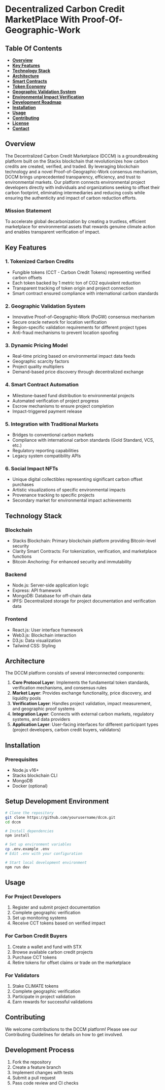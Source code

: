 # Decentralized Carbon Credit MarketPlace With Proof-Of-Geographic-Work

## Table Of Contents

- [**Overview**](#Overview)
- [**Key Features**](#Key-Features)
- [**Technology Stack**](#Technology-Stack)
- [**Architecture**](#Architecture)
- [**Smart Contracts**](#Smart-Contracts)
- [**Token Economy**](#Token-Economy)
- [**Geographic Validation System**](#Geographic-Validation-System)
- [**Environmental Impact Verification**](#Environmental-Impact-Verification)
- [**Development Roadmap**](#Development-Roadmap)
- [**Installation**](#Installation)
- [**Usage**](#Usage)
- [**Contributing**](#Contributing)
- [**License**](#License)
- [**Contact**](#Contact)

## Overview

The Decentralized Carbon Credit Marketplace (DCCM) is a groundbreaking platform built on the Stacks blockchain that revolutionizes how carbon credits are created, verified, and traded. By leveraging blockchain technology and a novel Proof-of-Geographic-Work consensus mechanism, DCCM brings unprecedented transparency, efficiency, and trust to environmental markets.
Our platform connects environmental project developers directly with individuals and organizations seeking to offset their carbon footprint, eliminating intermediaries and reducing costs while ensuring the authenticity and impact of carbon reduction efforts.

### Mission Statement

To accelerate global decarbonization by creating a trustless, efficient marketplace for environmental assets that rewards genuine climate action and enables transparent verification of impact.

## Key Features

### 1. Tokenized Carbon Credits
- Fungible tokens (CCT - Carbon Credit Tokens) representing verified carbon offsets
- Each token backed by 1 metric ton of CO2 equivalent reduction
- Transparent tracking of token origin and project connection
- Smart contract ensured compliance with international carbon standards

### 2. Geographic Validation System
- Innovative Proof-of-Geographic-Work (PoGW) consensus mechanism
- Secure oracle network for location verification
- Region-specific validation requirements for different project types
- Anti-fraud mechanisms to prevent location spoofing

### 3. Dynamic Pricing Model
- Real-time pricing based on environmental impact data feeds
- Geographic scarcity factors
- Project quality multipliers
- Demand-based price discovery through decentralized exchange

### 4. Smart Contract Automation
- Milestone-based fund distribution to environmental projects
- Automated verification of project progress
- Escrow mechanisms to ensure project completion
- Impact-triggered payment release

### 5. Integration with Traditional Markets
- Bridges to conventional carbon markets
- Compliance with international carbon standards (Gold Standard, VCS, etc.)
- Regulatory reporting capabilities
- Legacy system compatibility APIs

### 6. Social Impact NFTs
- Unique digital collectibles representing significant carbon offset purchases
- Artistic visualizations of specific environmental impacts
- Provenance tracking to specific projects
- Secondary market for environmental impact achievements

## Technology Stack

### Blockchain
- Stacks Blockchain: Primary blockchain platform providing Bitcoin-level security
- Clarity Smart Contracts: For tokenization, verification, and marketplace functions
- Bitcoin Anchoring: For enhanced security and immutability

### Backend
- Node.js: Server-side application logic
- Express: API framework
- MongoDB: Database for off-chain data
- IPFS: Decentralized storage for project documentation and verification data

### Frontend
- React.js: User interface framework
- Web3.js: Blockchain interaction
- D3.js: Data visualization
- Tailwind CSS: Styling

## Architecture
The DCCM platform consists of several interconnected components:

1. **Core Protocol Layer**: Implements the fundamental token standards, verification mechanisms, and consensus rules
2. **Market Layer**: Provides exchange functionality, price discovery, and liquidity pools
3. **Verification Layer**: Handles project validation, impact measurement, and geographic proof systems
4. **Integration Layer**: Connects with external carbon markets, regulatory systems, and data providers
5. **Application Layer**: User-facing interfaces for different participant types (project developers, carbon credit buyers, validators)

## Installation
### Prerequisites

- Node.js v16+
- Stacks blockchain CLI
- MongoDB
- Docker (optional)

## Setup Development Environment
```bash
# Clone the repository
git clone https://github.com/yourusername/dccm.git
cd dccm

# Install dependencies
npm install

# Set up environment variables
cp .env.example .env
# Edit .env with your configuration

# Start local development environment
npm run dev
```

## Usage
### For Project Developers
1. Register and submit project documentation
2. Complete geographic verification
3. Set up monitoring systems
4. Receive CCT tokens based on verified impact

### For Carbon Credit Buyers
1. Create a wallet and fund with STX
2. Browse available carbon credit projects
3. Purchase CCT tokens
4. Retire tokens for offset claims or trade on the marketplace

### For Validators

1. Stake CLIMATE tokens
2. Complete geographic verification
3. Participate in project validation
4. Earn rewards for successful validations

## Contributing
We welcome contributions to the DCCM platform! Please see our Contributing Guidelines for details on how to get involved.

## Development Process

1. Fork the repository
2. Create a feature branch
3. Implement changes with tests
4. Submit a pull request
5. Pass code review and CI checks